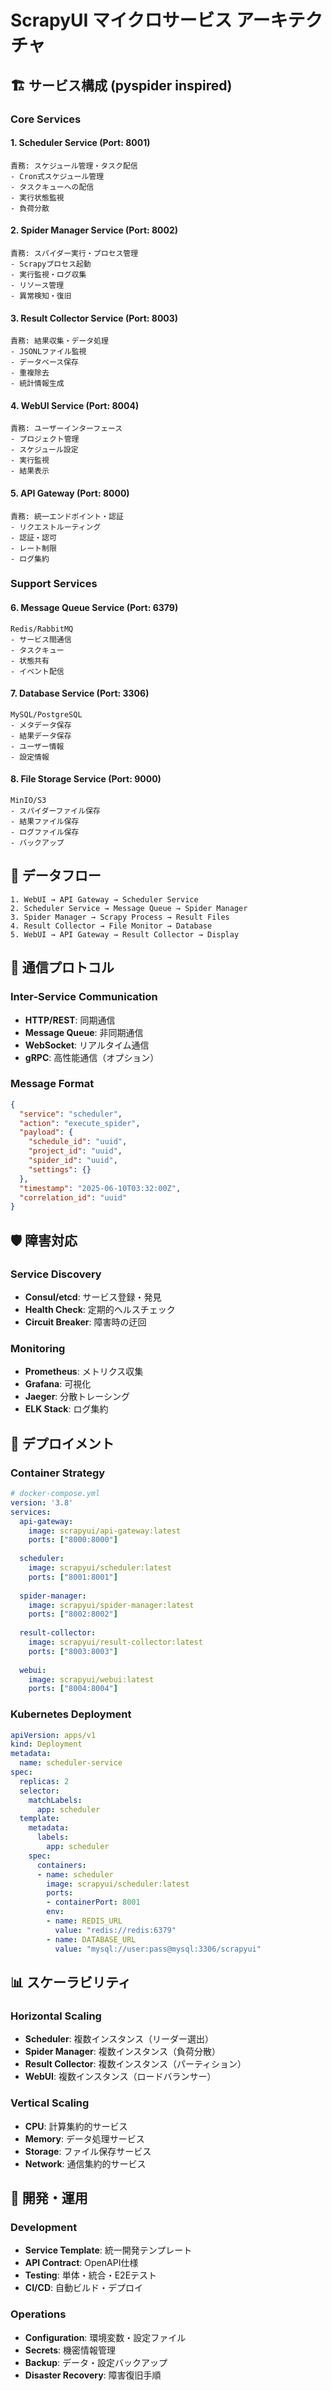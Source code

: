 # ScrapyUI マイクロサービス アーキテクチャ

## 🏗️ サービス構成 (pyspider inspired)

### Core Services

#### 1. **Scheduler Service** (Port: 8001)
```
責務: スケジュール管理・タスク配信
- Cron式スケジュール管理
- タスクキューへの配信
- 実行状態監視
- 負荷分散
```

#### 2. **Spider Manager Service** (Port: 8002)  
```
責務: スパイダー実行・プロセス管理
- Scrapyプロセス起動
- 実行監視・ログ収集
- リソース管理
- 異常検知・復旧
```

#### 3. **Result Collector Service** (Port: 8003)
```
責務: 結果収集・データ処理
- JSONLファイル監視
- データベース保存
- 重複除去
- 統計情報生成
```

#### 4. **WebUI Service** (Port: 8004)
```
責務: ユーザーインターフェース
- プロジェクト管理
- スケジュール設定
- 実行監視
- 結果表示
```

#### 5. **API Gateway** (Port: 8000)
```
責務: 統一エンドポイント・認証
- リクエストルーティング
- 認証・認可
- レート制限
- ログ集約
```

### Support Services

#### 6. **Message Queue Service** (Port: 6379)
```
Redis/RabbitMQ
- サービス間通信
- タスクキュー
- 状態共有
- イベント配信
```

#### 7. **Database Service** (Port: 3306)
```
MySQL/PostgreSQL
- メタデータ保存
- 結果データ保存
- ユーザー情報
- 設定情報
```

#### 8. **File Storage Service** (Port: 9000)
```
MinIO/S3
- スパイダーファイル保存
- 結果ファイル保存
- ログファイル保存
- バックアップ
```

## 🔄 データフロー

```
1. WebUI → API Gateway → Scheduler Service
2. Scheduler Service → Message Queue → Spider Manager
3. Spider Manager → Scrapy Process → Result Files
4. Result Collector → File Monitor → Database
5. WebUI → API Gateway → Result Collector → Display
```

## 📡 通信プロトコル

### Inter-Service Communication
- **HTTP/REST**: 同期通信
- **Message Queue**: 非同期通信  
- **WebSocket**: リアルタイム通信
- **gRPC**: 高性能通信（オプション）

### Message Format
```json
{
  "service": "scheduler",
  "action": "execute_spider",
  "payload": {
    "schedule_id": "uuid",
    "project_id": "uuid", 
    "spider_id": "uuid",
    "settings": {}
  },
  "timestamp": "2025-06-10T03:32:00Z",
  "correlation_id": "uuid"
}
```

## 🛡️ 障害対応

### Service Discovery
- **Consul/etcd**: サービス登録・発見
- **Health Check**: 定期的ヘルスチェック
- **Circuit Breaker**: 障害時の迂回

### Monitoring
- **Prometheus**: メトリクス収集
- **Grafana**: 可視化
- **Jaeger**: 分散トレーシング
- **ELK Stack**: ログ集約

## 🚀 デプロイメント

### Container Strategy
```yaml
# docker-compose.yml
version: '3.8'
services:
  api-gateway:
    image: scrapyui/api-gateway:latest
    ports: ["8000:8000"]
    
  scheduler:
    image: scrapyui/scheduler:latest
    ports: ["8001:8001"]
    
  spider-manager:
    image: scrapyui/spider-manager:latest
    ports: ["8002:8002"]
    
  result-collector:
    image: scrapyui/result-collector:latest
    ports: ["8003:8003"]
    
  webui:
    image: scrapyui/webui:latest
    ports: ["8004:8004"]
```

### Kubernetes Deployment
```yaml
apiVersion: apps/v1
kind: Deployment
metadata:
  name: scheduler-service
spec:
  replicas: 2
  selector:
    matchLabels:
      app: scheduler
  template:
    metadata:
      labels:
        app: scheduler
    spec:
      containers:
      - name: scheduler
        image: scrapyui/scheduler:latest
        ports:
        - containerPort: 8001
        env:
        - name: REDIS_URL
          value: "redis://redis:6379"
        - name: DATABASE_URL
          value: "mysql://user:pass@mysql:3306/scrapyui"
```

## 📊 スケーラビリティ

### Horizontal Scaling
- **Scheduler**: 複数インスタンス（リーダー選出）
- **Spider Manager**: 複数インスタンス（負荷分散）
- **Result Collector**: 複数インスタンス（パーティション）
- **WebUI**: 複数インスタンス（ロードバランサー）

### Vertical Scaling
- **CPU**: 計算集約的サービス
- **Memory**: データ処理サービス
- **Storage**: ファイル保存サービス
- **Network**: 通信集約的サービス

## 🔧 開発・運用

### Development
- **Service Template**: 統一開発テンプレート
- **API Contract**: OpenAPI仕様
- **Testing**: 単体・統合・E2Eテスト
- **CI/CD**: 自動ビルド・デプロイ

### Operations
- **Configuration**: 環境変数・設定ファイル
- **Secrets**: 機密情報管理
- **Backup**: データ・設定バックアップ
- **Disaster Recovery**: 障害復旧手順
